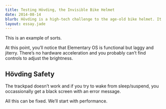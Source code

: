 ```yaml
---
title: Testing Hövding, the Invisible Bike Helmet
date: 2014-08-14
blurb: Hövding is a high-tech challenge to the age-old bike helmet. It's smart, looks great and will set you back about 300€. Is it worth it?
layout: essay.jade
---
```


This is an example of sorts.

At this point, you’ll notice that Elementary OS is functional but laggy and jiterry. There’s no hardware acceleration and you probably can’t find controls to adjust the brightness.

## Hövding Safety

The trackpad doesn’t work and if you try to wake from sleep/suspend, you occassionally get a black screen with an error message.

All this can be fixed. We’ll start with performance.
